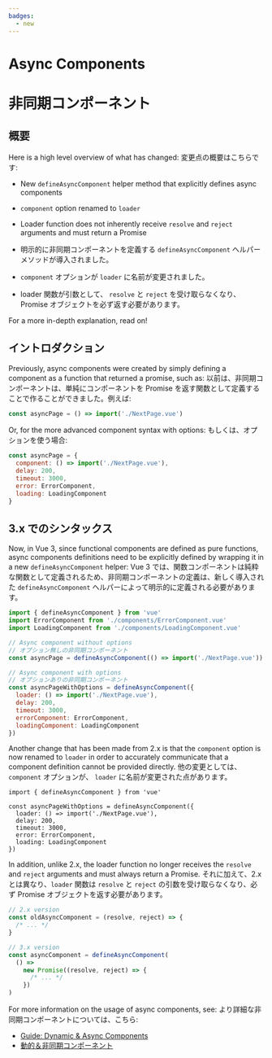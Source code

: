 ```yaml
---
badges:
  - new
---
```


# Async Components <MigrationBadges :badges="$frontmatter.badges" />
# 非同期コンポーネント <MigrationBadges :badges="$frontmatter.badges" />

## 概要

Here is a high level overview of what has changed:
変更点の概要はこちらです:

- New `defineAsyncComponent` helper method that explicitly defines async components
- `component` option renamed to `loader`
- Loader function does not inherently receive `resolve` and `reject` arguments and must return a Promise

- 明示的に非同期コンポーネントを定義する `defineAsyncComponent` ヘルパーメソッドが導入されました。
- `component` オプションが `loader` に名前が変更されました。
- loader 関数が引数として、 `resolve` と `reject` を受け取らなくなり、Promise オブジェクトを必ず返す必要があります。

For a more in-depth explanation, read on!

## イントロダクション

Previously, async components were created by simply defining a component as a function that returned a promise, such as:
以前は、非同期コンポーネントは、単純にコンポーネントを Promise を返す関数として定義することで作ることができました。例えば:

```js
const asyncPage = () => import('./NextPage.vue')
```

Or, for the more advanced component syntax with options:
もしくは、オプションを使う場合:

```js
const asyncPage = {
  component: () => import('./NextPage.vue'),
  delay: 200,
  timeout: 3000,
  error: ErrorComponent,
  loading: LoadingComponent
}
```

## 3.x でのシンタックス

Now, in Vue 3, since functional components are defined as pure functions, async components definitions need to be explicitly defined by wrapping it in a new `defineAsyncComponent` helper:
Vue 3 では、関数コンポーネントは純粋な関数として定義されるため、非同期コンポーネントの定義は、新しく導入された `defineAsyncComponent` ヘルパーによって明示的に定義される必要があります。

```js
import { defineAsyncComponent } from 'vue'
import ErrorComponent from './components/ErrorComponent.vue'
import LoadingComponent from './components/LoadingComponent.vue'

// Async component without options
// オプション無しの非同期コンポーネント
const asyncPage = defineAsyncComponent(() => import('./NextPage.vue'))

// Async component with options
// オプションありの非同期コンポーネント
const asyncPageWithOptions = defineAsyncComponent({
  loader: () => import('./NextPage.vue'),
  delay: 200,
  timeout: 3000,
  errorComponent: ErrorComponent,
  loadingComponent: LoadingComponent
})
```

Another change that has been made from 2.x is that the `component` option is now renamed to `loader` in order to accurately communicate that a component definition cannot be provided directly.
他の変更としては、 `component` オプションが、 `loader` に名前が変更された点があります。

```js{4}
import { defineAsyncComponent } from 'vue'

const asyncPageWithOptions = defineAsyncComponent({
  loader: () => import('./NextPage.vue'),
  delay: 200,
  timeout: 3000,
  error: ErrorComponent,
  loading: LoadingComponent
})
```

In addition, unlike 2.x, the loader function no longer receives the `resolve` and `reject` arguments and must always return a Promise.
それに加えて、2.x とは異なり、`loader` 関数は `resolve` と `reject` の引数を受け取らなくなり、必ず Promise オブジェクトを返す必要があります。

```js
// 2.x version
const oldAsyncComponent = (resolve, reject) => {
  /* ... */
}

// 3.x version
const asyncComponent = defineAsyncComponent(
  () =>
    new Promise((resolve, reject) => {
      /* ... */
    })
)
```

For more information on the usage of async components, see:
より詳細な非同期コンポーネントについては、こちら:

- [Guide: Dynamic & Async Components](/guide/component-dynamic-async.html#dynamic-components-with-keep-alive)
- [動的＆非同期コンポーネント]()
